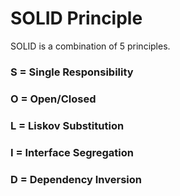 # SOLID Principle

SOLID is a combination of 5 principles.

### S = Single Responsibility

### O = Open/Closed 

### L =  Liskov Substitution

### I =  Interface Segregation

### D =  Dependency Inversion
